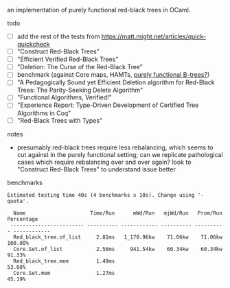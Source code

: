 an implementation of purely functional red-black trees in OCaml.

todo

- [ ] add the rest of the tests from <https://matt.might.net/articles/quick-quickcheck>
- [ ] "Construct Red-Black Trees"
- [ ] "Efficient Verified Red-Black Trees"
- [ ] "Deletion: The Curse of the Red-Black Tree"
- [ ] benchmark (against Core maps, HAMTs, [purely functional B-trees?](https://news.ycombinator.com/item?id=23002849))
- [ ] "A Pedagogically Sound yet Efficient Deletion algorithm for Red-Black Trees: The Parity-Seeking Delete Algorithm"
- [ ] "Functional Algorithms, Verified!"
- [ ] "Experience Report: Type-Driven Development of Certified Tree Algorithms in Coq"
- [ ] "Red-Black Trees with Types"

notes

- presumably red-black trees require less rebalancing, which seems to cut
  against in the purely functional setting; can we replicate pathological cases
  which require rebalancing over and over again?  look to "Construct Red-Black
  Trees" to understand issue better

benchmarks

```
Estimated testing time 40s (4 benchmarks x 10s). Change using '-quota'.

  Name                     Time/Run      mWd/Run   mjWd/Run   Prom/Run   Percentage
 ------------------------ ---------- ------------ ---------- ---------- ------------
  Red_black_tree.of_list     2.81ms   1_170.96kw    71.06kw    71.06kw      100.00%
  Core.Set.of_list           2.56ms     941.54kw    60.34kw    60.34kw       91.33%
  Red_black_tree.mem         1.49ms                                          53.08%
  Core.Set.mem               1.27ms                                          45.19%

```
